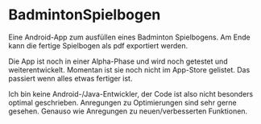 # BadmintonSpielbogen
Eine Android-App zum ausfüllen eines Badminton Spielbogens. Am Ende kann die fertige Spielbogen als pdf exportiert werden.

Die App ist noch in einer Alpha-Phase und wird noch getestet und weiterentwickelt. Momentan ist sie noch nicht im App-Store gelistet. Das passiert wenn alles etwas fertiger ist.

Ich bin keine Android-/Java-Entwickler, der Code ist also nicht besonders optimal geschrieben. Anregungen zu Optimierungen sind sehr gerne gesehen. Genauso wie Anregungen zu neuen/verbesserten Funktionen.

